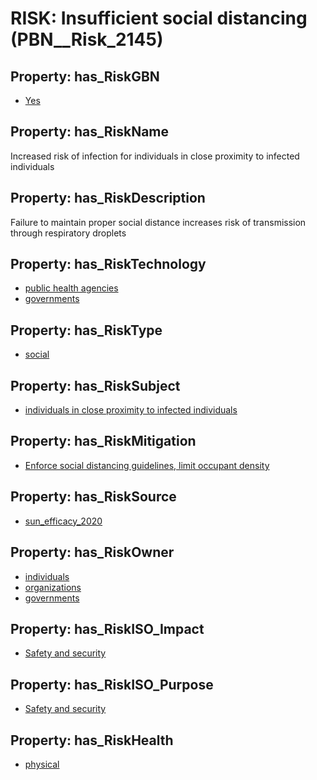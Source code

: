 # RISK: __Insufficient social distancing__ (PBN__Risk_2145)

## Property: has_RiskGBN

* [Yes](PBN__RiskGBN_1)

## Property: has_RiskName

Increased risk of infection for individuals in close proximity to infected individuals

## Property: has_RiskDescription

Failure to maintain proper social distance increases risk of transmission through respiratory droplets

## Property: has_RiskTechnology

* [public health agencies](PBN__Technology_615)
* [governments](PBN__Technology_614)

## Property: has_RiskType

* [social](PBN__RiskType_2)

## Property: has_RiskSubject

* [individuals in close proximity to infected individuals](PBN__Stakeholder_741)

## Property: has_RiskMitigation

* [Enforce social distancing guidelines, limit occupant density](PBN__RiskMitigation_2806)

## Property: has_RiskSource

* [sun_efficacy_2020](PBN__Article_125)

## Property: has_RiskOwner

* [individuals](PBN__Stakeholder_20)
* [organizations](PBN__Stakeholder_186)
* [governments](PBN__Stakeholder_47)

## Property: has_RiskISO_Impact

* [Safety and security](PBN__RiskISO_Purpose_5)

## Property: has_RiskISO_Purpose

* [Safety and security](PBN__RiskISO_Impact_0)

## Property: has_RiskHealth

* [physical](PBN__RiskHealth_0)


